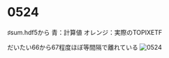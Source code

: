 # 0524

♯sum.hdf5から
青：計算値
オレンジ：実際のTOPIXETF

だいたい66から67程度ほぼ等間隔で離れている
![0524](https://user-images.githubusercontent.com/70077254/169973906-8c0cd1f6-16f2-46d8-9525-ea6be1c0f644.PNG)
